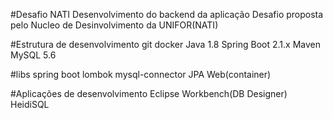 #Desafio NATI
Desenvolvimento do backend da aplicação Desafio proposta pelo Nucleo de Desinvolvimento da UNIFOR(NATI)

#Estrutura de desenvolvimento
git
docker
Java 1.8
Spring Boot 2.1.x
Maven
MySQL 5.6

#libs
spring boot
lombok
mysql-connector
JPA
Web(container)

#Aplicações de desenvolvimento
Eclipse
Workbench(DB Designer)
HeidiSQL
